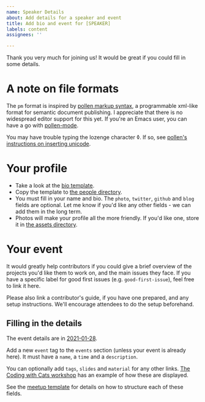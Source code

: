 ```yaml
---
name: Speaker Details
about: Add details for a speaker and event
title: Add bio and event for [SPEAKER]
labels: content
assignees: ''

---
```


Thank you very much for joining us! It would be great if you could fill in some details.

# A note on file formats
The `pm` format is inspired by [pollen markup syntax](https://docs.racket-lang.org/pollen/), a programmable xml-like format for semantic document publishing.  I appreciate that there is no widespread editor support for this yet. If you're an Emacs user, you can have a go with [pollen-mode](https://github.com/zainab-ali/pollen-mode). 

You may have trouble typing the lozenge character ◊. If so, see [pollen's instructions on inserting unicode](https://docs.racket-lang.org/pollen/pollen-command-syntax.html).

# Your profile
 - Take a look at the [bio template](https://github.com/lsug/lsug-website/blob/master/server/src/main/resources/people-template.pm).  
 - Copy the template to [the people directory](https://github.com/lsug/lsug-website/tree/master/server/src/main/resources/people).
 - You must fill in your name and bio. The `photo`, `twitter`, `github` and `blog` fields are optional. 
    Let me know if you'd like any other fields - we can add them in the long term.
 - Photos will make your profile all the more friendly. If you'd like one, store it in [the assets directory](https://github.com/lsug/lsug-website/tree/master/web/assets).

# Your event

It would greatly help contributors if you could give a brief overview of the projects you'd like them to work on, and the main issues they face. If you have a specific label for good first issues (e.g. `good-first-issue`), feel free to link it here.

Please also link a contributor's guide, if you have one prepared, and any setup instructions. We'll encourage attendees to do the setup beforehand.

## Filling in the details

The event details are in [2021-01-28](https://github.com/lsug/lsug-website/blob/master/server/src/main/resources/meetups/2021-01-28.pm).

Add a new `event` tag to the `events` section (unless your event is already here). It must have a `name`, a `time` and a `description`.

You can optionally add `tags`, `slides` and `material` for any other links.  [The Coding with Cats workshop](https://www.lsug.co.uk/events/2020-03-06/0) has an example of how these are displayed.

See the [meetup template](https://github.com/lsug/lsug-website/blob/master/server/src/main/resources/meetup-template.pm) for details on how to structure each of these fields.
